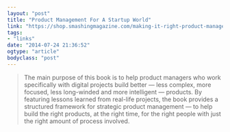 ```yaml
---
layout: "post"
title: "Product Management For A Startup World"
link: "https://shop.smashingmagazine.com/making-it-right-product-management-for-a-startup-world.html"
tags: 
- "links"
date: "2014-07-24 21:36:52"
ogtype: "article"
bodyclass: "post"
---
```


> The main purpose of this book is to help product managers who work specifically with digital projects build better — less complex, more focused, less long-winded and more intelligent — products. By featuring lessons learned from real-life projects, the book provides a structured framework for strategic product management — to help build the right products, at the right time, for the right people with just the right amount of process involved.